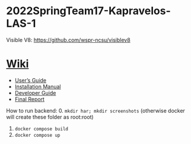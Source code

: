 # 2022SpringTeam17-Kapravelos-LAS-1

Visible V8: https://github.com/wspr-ncsu/visiblev8

# [Wiki](https://github.com/LAS-NCSU/VisibleV8/wiki)

- [User’s Guide](https://github.com/LAS-NCSU/VisibleV8/wiki/user_guide)
- [Installation Manual](https://github.com/LAS-NCSU/VisibleV8/wiki/installation_manual)
- [Developer Guide](https://github.com/LAS-NCSU/VisibleV8/wiki/dev_guide)
- [Final Report](https://github.com/LAS-NCSU/VisibleV8/wiki/report)

How to run backend:
0. `mkdir har; mkdir screenshots` (otherwise docker will create these folder as root:root)
1. `docker compose build`
2. `docker compose up`
